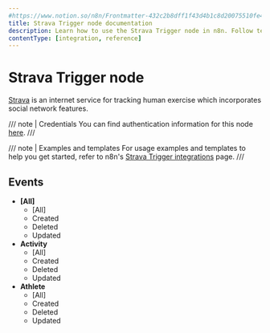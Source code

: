 ```yaml
---
#https://www.notion.so/n8n/Frontmatter-432c2b8dff1f43d4b1c8d20075510fe4
title: Strava Trigger node documentation
description: Learn how to use the Strava Trigger node in n8n. Follow technical documentation to integrate Strava Trigger node into your workflows.
contentType: [integration, reference]
---
```


# Strava Trigger node

[Strava](https://www.strava.com/) is an internet service for tracking human exercise which incorporates social network features.

/// note | Credentials
You can find authentication information for this node [here](/integrations/builtin/credentials/strava.md).
///

///  note  | Examples and templates
For usage examples and templates to help you get started, refer to n8n's [Strava Trigger integrations](https://n8n.io/integrations/strava-trigger/) page.
///

## Events

- **\[All\]**
    - \[All\]
    - Created
    - Deleted
    - Updated
- **Activity**
    - \[All\]
    - Created
    - Deleted
    - Updated
- **Athlete**
    - \[All\]
    - Created
    - Deleted
    - Updated

